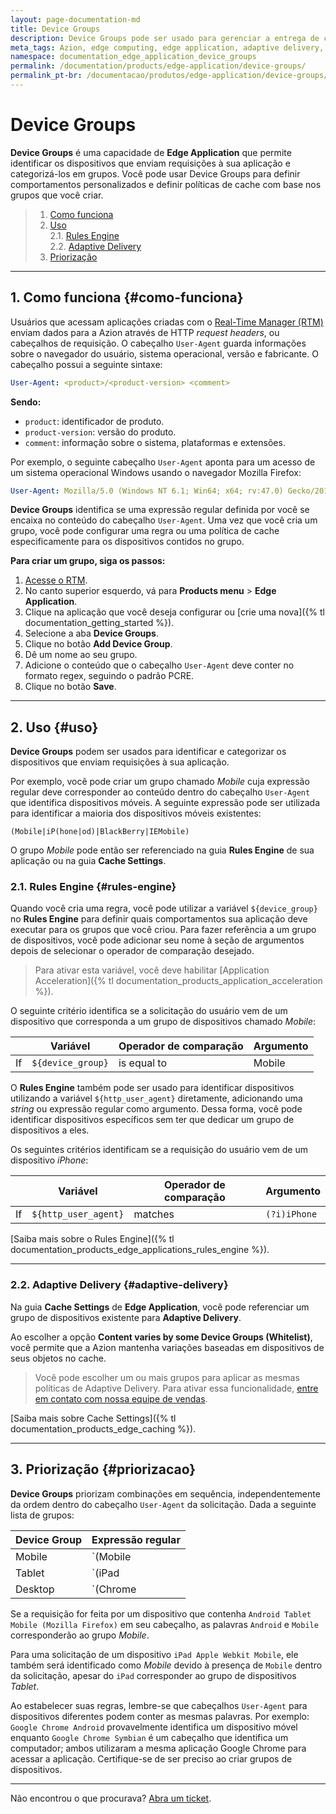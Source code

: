 ```yaml
---
layout: page-documentation-md
title: Device Groups
description: Device Groups pode ser usado para gerenciar a entrega de conteúdo e definir comportamentos específicos de acordo com os dispositivos que acessam sua aplicação.
meta_tags: Azion, edge computing, edge application, adaptive delivery, rules engine, user-agent, device
namespace: documentation_edge_application_device_groups
permalink: /documentation/products/edge-application/device-groups/
permalink_pt-br: /documentacao/produtos/edge-application/device-groups/
---
```


# Device Groups

**Device Groups** é uma capacidade de **Edge Application** que permite identificar os dispositivos que enviam requisições à sua aplicação e categorizá-los em grupos. Você pode usar Device Groups para definir comportamentos personalizados e definir políticas de cache com base nos grupos que você criar.

> 1. [Como funciona](#como-funciona)
> 2. [Uso](#uso)\
> 2.1. [Rules Engine](#rules-engine)\
> 2.2. [Adaptive Delivery](#adaptive-delivery)
> 3. [Priorização](#priorizacao)

---

## 1. Como funciona {#como-funciona}

Usuários que acessam aplicações criadas com o [Real-Time Manager (RTM)](https://manager.azion.com) enviam dados para a Azion através de HTTP *request headers*, ou cabeçalhos de requisição. O cabeçalho `User-Agent` guarda informações sobre o navegador do usuário, sistema operacional, versão e fabricante. O cabeçalho possui a seguinte sintaxe:

```yaml
User-Agent: <product>/<product-version> <comment>
```

**Sendo:**

- `product`: identificador de produto.
- `product-version`: versão do produto.
- `comment`: informação sobre o sistema, plataformas e extensões.

Por exemplo, o seguinte cabeçalho `User-Agent` aponta para um acesso de um sistema operacional Windows usando o navegador Mozilla Firefox:

```yaml
User-Agent: Mozilla/5.0 (Windows NT 6.1; Win64; x64; rv:47.0) Gecko/20100101 Firefox/47.0
```

**Device Groups** identifica se uma expressão regular definida por você se encaixa no conteúdo do cabeçalho `User-Agent`. Uma vez que você cria um grupo, você pode configurar uma regra ou uma política de cache especificamente para os dispositivos contidos no grupo.

**Para criar um grupo, siga os passos:**

1. [Acesse o RTM](https://manager.azion.com/).
2. No canto superior esquerdo, vá para **Products menu** > **Edge Application**.
3. Clique na aplicação que você deseja configurar ou [crie uma nova]({% tl documentation_getting_started %}).
4. Selecione a aba **Device Groups**.
5. Clique no botão **Add Device Group**.
6. Dê um nome ao seu grupo.
7. Adicione o conteúdo que o cabeçalho `User-Agent` deve conter no formato regex, seguindo o padrão PCRE.
8. Clique no botão **Save**.

---

## 2. Uso {#uso}

**Device Groups** podem ser usados para identificar e categorizar os dispositivos que enviam requisições à sua aplicação.

Por exemplo, você pode criar um grupo chamado *Mobile* cuja expressão regular deve corresponder ao conteúdo dentro do cabeçalho `User-Agent` que identifica dispositivos móveis. A seguinte expressão pode ser utilizada para identificar a maioria dos dispositivos móveis existentes:

```regex
(Mobile|iP(hone|od)|BlackBerry|IEMobile)
```

O grupo *Mobile* pode então ser referenciado na guia **Rules Engine** de sua aplicação ou na guia **Cache Settings**.

### 2.1. Rules Engine {#rules-engine}

Quando você cria uma regra, você pode utilizar a variável `${device_group}` no **Rules Engine** para definir quais comportamentos sua aplicação deve executar para os grupos que você criou. Para fazer referência a um grupo de dispositivos, você pode adicionar seu nome à seção de argumentos depois de selecionar o operador de comparação desejado.

> Para ativar esta variável, você deve habilitar [Application Acceleration]({% tl documentation_products_application_acceleration %}).

O seguinte critério identifica se a solicitação do usuário vem de um dispositivo que corresponda a um grupo de dispositivos chamado *Mobile*:

|  | Variável | Operador de comparação | Argumento |
| --- | --- | --- | --- |
| If | `${device_group}` | is equal to | Mobile |

O **Rules Engine** também pode ser usado para identificar dispositivos utilizando a variável `${http_user_agent}` diretamente, adicionando uma *string* ou expressão regular como argumento. Dessa forma, você pode identificar dispositivos específicos sem ter que dedicar um grupo de dispositivos a eles.

Os seguintes critérios identificam se a requisição do usuário vem de um dispositivo *iPhone*:

|  | Variável | Operador de comparação | Argumento |
| --- | --- | --- | --- |
| If | `${http_user_agent}` | matches | `(?i)iPhone` |

[Saiba mais sobre o Rules Engine]({% tl documentation_products_edge_applications_rules_engine %}).

---

### 2.2. Adaptive Delivery {#adaptive-delivery}

Na guia **Cache Settings** de **Edge Application**, você pode referenciar um grupo de dispositivos existente para **Adaptive Delivery**.

Ao escolher a opção **Content varies by some Device Groups (Whitelist)**, você permite que a Azion mantenha variações baseadas em dispositivos de seus objetos no cache.

> Você pode escolher um ou mais grupos para aplicar as mesmas políticas de Adaptive Delivery. Para ativar essa funcionalidade, [entre em contato com nossa equipe de vendas](https://www.azion.com/pt-br/contate-vendas/).

[Saiba mais sobre Cache Settings]({% tl documentation_products_edge_caching %}).

---

## 3. Priorização {#priorizacao}

**Device Groups** priorizam combinações em sequência, independentemente da ordem dentro do cabeçalho `User-Agent` da solicitação. Dada a seguinte lista de grupos:

| Device Group | Expressão regular |
| --- | --- |
| Mobile | `(Mobile|Android)` |
| Tablet | `(iPad|Android)` |
| Desktop | `(Chrome|Mozilla)` |

Se a requisição for feita por um dispositivo que contenha `Android Tablet Mobile (Mozilla Firefox)` em seu cabeçalho, as palavras `Android` e `Mobile` corresponderão ao grupo *Mobile*.

Para uma solicitação de um dispositivo `iPad Apple Webkit Mobile`, ele também será identificado como *Mobile* devido à presença de `Mobile` dentro da solicitação, apesar do `iPad` corresponder ao grupo de dispositivos *Tablet*.

Ao estabelecer suas regras, lembre-se que cabeçalhos `User-Agent` para dispositivos diferentes podem conter as mesmas palavras. Por exemplo: `Google Chrome Android` provavelmente identifica um dispositivo móvel enquanto `Google Chrome Symbian` é um cabeçalho que identifica um computador; ambos utilizaram a mesma aplicação Google Chrome para acessar a aplicação. Certifique-se de ser preciso ao criar grupos de dispositivos.

---

Não encontrou o que procurava? [Abra um ticket](https://tickets.azion.com/pt-BR/support/login/).
